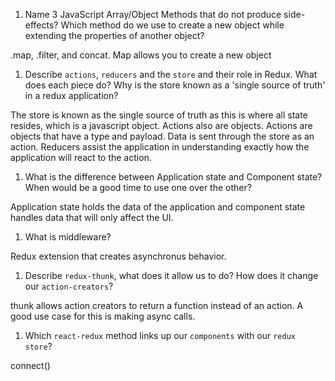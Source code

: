 1.  Name 3 JavaScript Array/Object Methods that do not produce side-effects? Which method do we use to create a new object while extending the properties of another object?

.map, .filter, and concat. Map allows you to create a new object



1.  Describe `actions`, `reducers` and the `store` and their role in Redux. What does each piece do? Why is the store known as a 'single source of truth' in a redux application?

The store is known as the single source of truth as this is where all state resides, which is a javascript object. Actions also are objects. Actions are objects that have a type and payload. Data is sent through the store as an action. Reducers assist the application in understanding exactly how the application will react to the action. 

1.  What is the difference between Application state and Component state? When would be a good time to use one over the other?

Application state holds the data of the application and component state handles data that will only affect the UI. 

1.  What is middleware?

Redux extension that creates asynchronus behavior.

1.  Describe `redux-thunk`, what does it allow us to do? How does it change our `action-creators`?


thunk allows action creators to return a function instead of an action. A good use case for this is making async calls.


1.  Which `react-redux` method links up our `components` with our `redux store`?

connect()